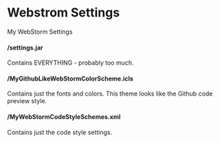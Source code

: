 Webstrom Settings
=================

My WebStorm Settings

#### /settings.jar
Contains EVERYTHING - probably too much.

#### /MyGithubLikeWebStormColorScheme.icls
Contains just the fonts and colors. This theme looks like the Github code preview style.

#### /MyWebStormCodeStyleSchemes.xml
Contains just the code style settings.
